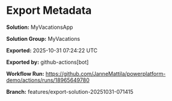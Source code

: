 # Export Metadata

**Solution:** MyVacationsApp

**Solution Group:** MyVacations

**Exported:** 2025-10-31 07:24:22 UTC

**Exported by:** github-actions[bot]

**Workflow Run:** https://github.com/JanneMattila/powerplatform-demo/actions/runs/18965649780

**Branch:** features/export-solution-20251031-071415
